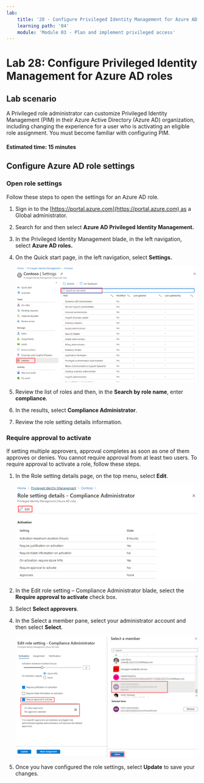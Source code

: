 ```yaml
---
lab:
    title: '28 - Configure Privileged Identity Management for Azure AD roles'
    learning path: '04'
    module: 'Module 03 - Plan and implement privileged access'
---
```


# Lab 28: Configure Privileged Identity Management for Azure AD roles

## Lab scenario

A Privileged role administrator can customize Privileged Identity Management (PIM) in their Azure Active Directory (Azure AD) organization, including changing the experience for a user who is activating an eligible role assignment. You must become familiar with configuring PIM.

#### Estimated time: 15 minutes

## Configure Azure AD role settings

### Open role settings

Follow these steps to open the settings for an Azure AD role.

1. Sign in to the [https://portal.azure.com](https://portal.azure.com) as a Global administrator.

1. Search for and then select **Azure AD Privileged Identity Management.**

1. In the Privileged Identity Management blade, in the left navigation, select **Azure AD roles.**

1. On the Quick start page, in the left navigation, select **Settings.**

    ![Screen image displaying the Azure AD roles page with the Settings menu highlighted](./media/lp3-mod3-pim-ad-roles-settings.png)

1. Review the list of roles and then, in the **Search by role name**, enter **compliance**.

1. In the results, select **Compliance Administrator**.

1. Review the role setting details information.

### Require approval to activate

If setting multiple approvers, approval completes as soon as one of them approves or denies. You cannot require approval from at least two users. To require approval to activate a role, follow these steps.

1. In the Role setting details page, on the top menu, select **Edit**.

    ![Screen image displaying the top portion of the Role setting details -Compliance Administrator page with Edit highlighted](./media/lp4-mod3-pim-edit-compliance-role.png)

1. In the Edit role setting – Compliance Administrator blade, select the **Require approval to activate** check box.

1. Select **Select approvers**.

1. In the Select a member pane, select your administrator account and then select **Select**.

    ![Screen image displaying the edit role settings blade and select a member pane with the selected members highlighted](./media/lp4-mod3-pim-add-approver.png)

1. Once you have configured the role settings, select **Update** to save your changes.
